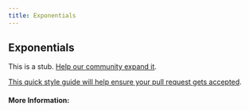 ```yaml
---
title: Exponentials
---
```


## Exponentials

This is a stub. [Help our community expand it](https://github.com/freeCodeCamp/guide-articles/tree/master/articles/Math/Functions/Exponentials/index.md).

[This quick style guide will help ensure your pull request gets accepted](https://github.com/freeCodeCamp/guide-articles/blob/master/README.md).

<!-- The article goes here, in GitHub-flavored Markdown. Feel free to add YouTube videos, images, and CodePen/JSBin embeds  -->

#### More Information:
<!-- Please add any articles you think might be helpful to read before writing the article -->


